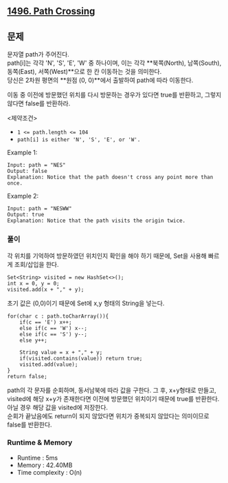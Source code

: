 [1496. Path Crossing](https://leetcode.com/problems/path-crossing/description/)
---

## 문제
문자열 path가 주어진다.<br>
path[i]는 각각 'N', 'S', 'E', 'W' 중 하나이며, 이는 각각 **북쪽(North), 남쪽(South), 동쪽(East), 서쪽(West)**으로 한 칸 이동하는 것을 의미한다.<br>
당신은 2차원 평면의 **원점 (0, 0)**에서 출발하여 path에 따라 이동한다.<br>

이동 중 이전에 방문했던 위치를 다시 방문하는 경우가 있다면 true를 반환하고,
그렇지 않다면 false를 반환하라.

<제약조건>
- `1 <= path.length <= 104`
- `path[i] is either 'N', 'S', 'E', or 'W'.`

Example 1:
```
Input: path = "NES"
Output: false 
Explanation: Notice that the path doesn't cross any point more than once.
```
Example 2:
```
Input: path = "NESWW"
Output: true
Explanation: Notice that the path visits the origin twice.
```

### 풀이
각 위치를 기억하여 방문하였던 위치인지 확인을 해야 하기 때문에, Set을 사용해 빠르게 조회/삽입을 한다.

```
Set<String> visited = new HashSet<>();
int x = 0, y = 0;
visited.add(x + "," + y);
```
초기 값은 (0,0)이기 때문에 Set에 x,y 형태의 String을 넣는다.

```
for(char c : path.toCharArray()){
    if(c == 'E') x++;
    else if(c == 'W') x--;
    else if(c == 'S') y--;
    else y++;

    String value = x + "," + y;
    if(visited.contains(value)) return true;
    visited.add(value);
} 
return false;
```
path의 각 문자를 순회하며, 동서남북에 따라 값을 구한다. 그 후, x+y형태로 만들고, visited에 해당 x+y가 존재한다면 이전에 방문했던 위치이기 때문에 true를 반환한다. 아닐 경우 해당 값을 visited에 저장한다.<br>
순회가 끝났음에도 return이 되지 않았다면 위치가 중복되지 않았다는 의미이므로 false를 반환한다. 

### Runtime & Memory
- Runtime
    : 5ms
- Memory
    : 42.40MB
- Time complexity
    : O(n)